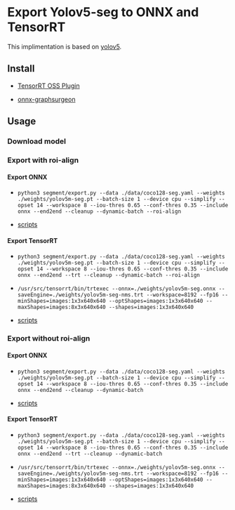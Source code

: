 # Export Yolov5-seg to ONNX and TensorRT

This implimentation is based on [yolov5](https://github.com/ultralytics/yolov5).

## Install

- [TensorRT OSS Plugin](https://github.com/hiennguyen9874/TensorRT)

- [onnx-graphsurgeon](https://github.com/NVIDIA/TensorRT/tree/main/tools/onnx-graphsurgeon)

## Usage

### Download model

### Export with roi-align

#### Export ONNX

- `python3 segment/export.py --data ./data/coco128-seg.yaml --weights ./weights/yolov5m-seg.pt --batch-size 1 --device cpu --simplify --opset 14 --workspace 8 --iou-thres 0.65 --conf-thres 0.35 --include onnx --end2end --cleanup --dynamic-batch --roi-align`

- [scripts](tools/onnx_mask-roialign.ipynb)

#### Export TensorRT

- `python3 segment/export.py --data ./data/coco128-seg.yaml --weights ./weights/yolov5m-seg.pt --batch-size 1 --device cpu --simplify --opset 14 --workspace 8 --iou-thres 0.65 --conf-thres 0.35 --include onnx --end2end --trt --cleanup --dynamic-batch --roi-align`

- `/usr/src/tensorrt/bin/trtexec --onnx=./weights/yolov5m-seg.onnx --saveEngine=./weights/yolov5m-seg-nms.trt --workspace=8192 --fp16 --minShapes=images:1x3x640x640 --optShapes=images:1x3x640x640 --maxShapes=images:8x3x640x640 --shapes=images:1x3x640x640`

- [scripts](tools/trt_mask-roialign.ipynb)

### Export without roi-align

#### Export ONNX

- `python3 segment/export.py --data ./data/coco128-seg.yaml --weights ./weights/yolov5m-seg.pt --batch-size 1 --device cpu --simplify --opset 14 --workspace 8 --iou-thres 0.65 --conf-thres 0.35 --include onnx --end2end --cleanup --dynamic-batch`

- [scripts](tools/onnx_mask.ipynb)

#### Export TensorRT

- `python3 segment/export.py --data ./data/coco128-seg.yaml --weights ./weights/yolov5m-seg.pt --batch-size 1 --device cpu --simplify --opset 14 --workspace 8 --iou-thres 0.65 --conf-thres 0.35 --include onnx --end2end --trt --cleanup --dynamic-batch`

- `/usr/src/tensorrt/bin/trtexec --onnx=./weights/yolov5m-seg.onnx --saveEngine=./weights/yolov5m-seg-nms.trt --workspace=8192 --fp16 --minShapes=images:1x3x640x640 --optShapes=images:1x3x640x640 --maxShapes=images:8x3x640x640 --shapes=images:1x3x640x640`

- [scripts](tools/trt_mask.ipynb)
